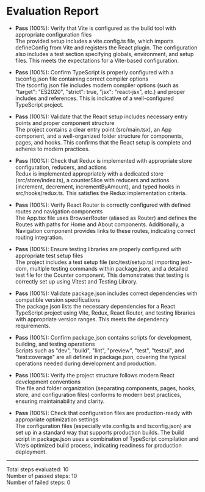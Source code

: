 # Evaluation Report

- **Pass** (100%): Verify that Vite is configured as the build tool with appropriate configuration files  
  The provided setup includes a vite.config.ts file, which imports defineConfig from Vite and registers the React plugin. The configuration also includes a test section specifying globals, environment, and setup files. This meets the expectations for a Vite-based configuration.

- **Pass** (100%): Confirm TypeScript is properly configured with a tsconfig.json file containing correct compiler options  
  The tsconfig.json file includes modern compiler options (such as "target": "ES2020", "strict": true, "jsx": "react-jsx", etc.) and proper includes and references. This is indicative of a well-configured TypeScript project.

- **Pass** (100%): Validate that the React setup includes necessary entry points and proper component structure  
  The project contains a clear entry point (src/main.tsx), an App component, and a well-organized folder structure for components, pages, and hooks. This confirms that the React setup is complete and adheres to modern practices.

- **Pass** (100%): Check that Redux is implemented with appropriate store configuration, reducers, and actions  
  Redux is implemented appropriately with a dedicated store (src/store/index.ts), a counterSlice with reducers and actions (increment, decrement, incrementByAmount), and typed hooks in src/hooks/redux.ts. This satisfies the Redux implementation criteria.

- **Pass** (100%): Verify React Router is correctly configured with defined routes and navigation components  
  The App.tsx file uses BrowserRouter (aliased as Router) and defines the Routes with paths for Home and About components. Additionally, a Navigation component provides links to these routes, indicating correct routing integration.

- **Pass** (100%): Ensure testing libraries are properly configured with appropriate test setup files  
  The project includes a test setup file (src/test/setup.ts) importing jest-dom, multiple testing commands within package.json, and a detailed test file for the Counter component. This demonstrates that testing is correctly set up using Vitest and Testing Library.

- **Pass** (100%): Validate package.json includes correct dependencies with compatible version specifications  
  The package.json lists the necessary dependencies for a React TypeScript project using Vite, Redux, React Router, and testing libraries with appropriate version ranges. This meets the dependency requirements.

- **Pass** (100%): Confirm package.json contains scripts for development, building, and testing operations  
  Scripts such as "dev", "build", "lint", "preview", "test", "test:ui", and "test:coverage" are all defined in package.json, covering the typical operations needed during development and production.

- **Pass** (100%): Verify the project structure follows modern React development conventions  
  The file and folder organization (separating components, pages, hooks, store, and configuration files) conforms to modern best practices, ensuring maintainability and clarity.

- **Pass** (100%): Check that configuration files are production-ready with appropriate optimization settings  
  The configuration files (especially vite.config.ts and tsconfig.json) are set up in a standard way that supports production builds. The build script in package.json uses a combination of TypeScript compilation and Vite’s optimized build process, indicating readiness for production deployment.

---

Total steps evaluated: 10  
Number of passed steps: 10  
Number of failed steps: 0